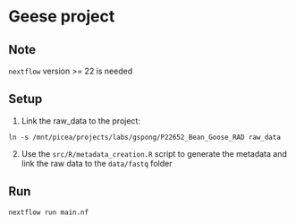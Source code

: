 # Geese project

## Note 
`nextflow` version >= 22 is needed

## Setup

1. Link the raw_data to the project:
  ```{bash}
  ln -s /mnt/picea/projects/labs/gspong/P22652_Bean_Goose_RAD raw_data
  ```
2. Use the `src/R/metadata_creation.R` script to generate the metadata and link the raw data to the `data/fastq` folder

## Run
```{bash}
nextflow run main.nf
```
